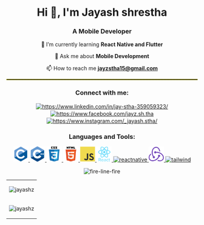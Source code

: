 <h1 align="center">Hi 👋, I'm Jayash shrestha</h1>

<h3 align="center">A Mobile Developer</h3>



<div align="center">
  
🌱 I’m currently learning **React Native and Flutter**
  
💬 Ask me about **Mobile Development**

📫 How to reach me **jayzstha15@gmail.com**


</div>


<hr style="border: 1px dotted #f5ec00;">

<div align='center'>
  <h3 >Connect with me:</h3>
<p >
<a href="https://linkedin.com/in/https://www.linkedin.com/in/jay-stha-359059323/" target="blank"><img align="center" src="https://raw.githubusercontent.com/rahuldkjain/github-profile-readme-generator/master/src/images/icons/Social/linked-in-alt.svg" alt="https://www.linkedin.com/in/jay-stha-359059323/" height="30" width="40" /></a>
<a href="https://fb.com/https://www.facebook.com/jayz.sh.tha" target="blank"><img align="center" src="https://raw.githubusercontent.com/rahuldkjain/github-profile-readme-generator/master/src/images/icons/Social/facebook.svg" alt="https://www.facebook.com/jayz.sh.tha" height="30" width="40" /></a>
<a href="https://instagram.com/https://www.instagram.com/_jayash.stha/" target="blank"><img align="center" src="https://raw.githubusercontent.com/rahuldkjain/github-profile-readme-generator/master/src/images/icons/Social/instagram.svg" alt="https://www.instagram.com/_jayash.stha/" height="30" width="40" /></a>
</p>

<h3>Languages and Tools:</h3>
<p > <a href="https://www.cprogramming.com/" target="_blank" rel="noreferrer"> <img src="https://raw.githubusercontent.com/devicons/devicon/master/icons/c/c-original.svg" alt="c" width="40" height="40"/> </a> <a href="https://www.w3schools.com/cpp/" target="_blank" rel="noreferrer"> <img src="https://raw.githubusercontent.com/devicons/devicon/master/icons/cplusplus/cplusplus-original.svg" alt="cplusplus" width="40" height="40"/> </a> <a href="https://www.w3schools.com/css/" target="_blank" rel="noreferrer"> <img src="https://raw.githubusercontent.com/devicons/devicon/master/icons/css3/css3-original-wordmark.svg" alt="css3" width="40" height="40"/> </a> <a href="https://www.w3.org/html/" target="_blank" rel="noreferrer"> <img src="https://raw.githubusercontent.com/devicons/devicon/master/icons/html5/html5-original-wordmark.svg" alt="html5" width="40" height="40"/> </a> <a href="https://developer.mozilla.org/en-US/docs/Web/JavaScript" target="_blank" rel="noreferrer"> <img src="https://raw.githubusercontent.com/devicons/devicon/master/icons/javascript/javascript-original.svg" alt="javascript" width="40" height="40"/> </a> <a href="https://reactjs.org/" target="_blank" rel="noreferrer"> <img src="https://raw.githubusercontent.com/devicons/devicon/master/icons/react/react-original-wordmark.svg" alt="react" width="40" height="40"/> </a> <a href="https://reactnative.dev/" target="_blank" rel="noreferrer"> <img src="https://reactnative.dev/img/header_logo.svg" alt="reactnative" width="40" height="40"/> </a> <a href="https://redux.js.org" target="_blank" rel="noreferrer"> <img src="https://raw.githubusercontent.com/devicons/devicon/master/icons/redux/redux-original.svg" alt="redux" width="40" height="40"/> </a> <a href="https://tailwindcss.com/" target="_blank" rel="noreferrer"> <img src="https://www.vectorlogo.zone/logos/tailwindcss/tailwindcss-icon.svg" alt="tailwind" width="40" height="40"/> </a> </p>

![fire-line-fire](https://github.com/user-attachments/assets/9f73f5d0-415e-43d8-b0a1-7d156ab6a541)
</div>


<div align='center'>
<table>
  <tr>
    <td align='center'>
      <p><img  src="https://github-readme-stats.vercel.app/api/top-langs?username=jayashz&show_icons=true&theme=dark&title_color=f5ec00&text_color=f5ec00&bg_color=000000&locale=en&layout=compact" alt="jayashz" /></p>
    </td>
  </tr>
  <tr>
    <td>
      <p><img   src="https://github-readme-streak-stats.herokuapp.com/?user=jayashz&theme=highcontrast" alt="jayashz" /></p>
    </td>
  </tr>
</table>
</div>
  
  




